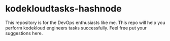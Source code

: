 # kodekloudtasks-hashnode
This repository is for the DevOps enthusiasts like me. This repo will help you perform kodekloud engineers tasks successfully.
Feel free put your suggestions here.


